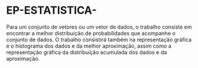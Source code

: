# EP-ESTATISTICA-
Para um conjunto de vetores ou um vetor de dados, o trabalho consiste em encontrar a melhor distribuição de probabilidades que acompanhe o conjunto de dados. O trabalho consistirá também na representação gráfica  e o histograma dos dados e da melhor aproximação, assim como a representação gráfica da distribuição acumulada dos dados e da aproximação. 
